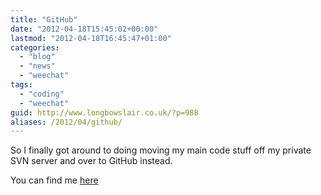 ```yaml
---
title: "GitHub"
date: "2012-04-18T15:45:02+00:00"
lastmod: "2012-04-18T16:45:47+01:00"
categories: 
  - "blog"
  - "news"
  - "weechat"
tags: 
  - "coding"
  - "weechat"
guid: http://www.longbowslair.co.uk/?p=988
aliases: /2012/04/github/
---
```


So I finally got around to doing moving my main code stuff off my private SVN server and over to GitHub instead.

You can find me [here](https://github.com/KenjiE20)
